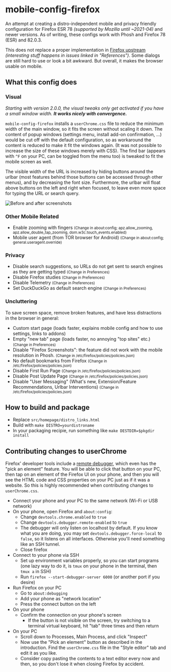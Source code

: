 # mobile-config-firefox

An attempt at creating a distro-independent mobile and privacy friendly configuration for Firefox ESR 78 *(supported by Mozilla until ~2021-04)* and newer versions. As of writing, these configs work with Phosh and Firefox 78 (ESR) and 82.0.3.

This does not replace a proper implementation in [Firefox upstream](https://bugzilla.mozilla.org/show_bug.cgi?id=1579348) *(interesting stuff happens in issues linked in "References")*. Some dialogs are still hard to use or look a bit awkward. But overall, it makes the browser usable on mobile.

## What this config does
### Visual
*Starting with version 2.0.0, the visual tweaks only get activated if you have a small window width. **It works nicely with convergence.***

`mobile-config-firefox` installs a `userChrome.css` file to reduce the minimum width of the main window, so it fits the screen without scaling it down. The content of popup windows (settings menu, install add-on confirmation, ...) would be cut off with the default configuration, so as workaround the content is reduced to make it fit the windows again. (It was not possible to increase the size of these windows merely with CSS). The find bar (appears with `^F` on your PC, can be toggled from the menu too) is tweaked to fit the mobile screen as well.

The visible width of the URL is increased by hiding buttons around the urlbar (most features behind those buttons can be accessed through other menus), and by decreasing the font size. Furthermore, the urlbar will float above buttons on the left and right when focused, to leave even more space for typing the URL or search query.

![Before and after screenshots](https://postmarketos.org/static/img/2020-08/mobile-config-firefox-esr78.jpg)

### Other Mobile Related
* Enable zooming with fingers <small>(Change in about:config; apz.allow_zooming, apz.allow_double_tap_zooming, dom.w3c.touch_events.enabled)</small>
* Mobile user agent (from TOR browser for Android) <small>(Change in about:config; general.useragent.override)</small>

### Privacy
* Disable search suggestions, so URLs do not get sent to search engines as they are getting typed <small>(Change in Preferences)</small>
* Disable Firefox studies <small>(Change in Preferences)</small>
* Disable Telemetry <small>(Change in Preferences)</small>
* Set DuckDuckGo as default search engine <small>(Change in Preferences)</small>

### Uncluttering
To save screen space, remove broken features, and have less distractions in the browser in general:
* Custom start page (loads faster, explains mobile config and how to use settings, links to addons)
* Empty "new tab" page (loads faster, no annoying "top sites" etc.) <small>(Change in Preferences)</small>
* Disable "Firefox Screenshots": the feature did not work with the mobile resolution in Phosh. <small>(Change in /etc/firefox/policies/policies.json)</small>
* No default bookmarks from Firefox <small>(Change in /etc/firefox/policies/policies.json)</small>
* Disable First Run Page <small>(Change in /etc/firefox/policies/policies.json)</small>
* Disable Post Update Page <small>(Change in /etc/firefox/policies/policies.json)</small>
* Disable "User Messaging" (What's new, Extension/Feature Recommendations, Urlbar Interventions) <small>(Change in /etc/firefox/policies/policies.json)</small>

## How to build and package

* Replace `src/homepage/distro_links.html`
* Build with `make DISTRO=yourdistroname`
* In your packaging recipie, run something like `make DESTDIR=$pkgdir install`

## Contributing changes to userChrome
Firefox' developer tools include a [remote debugger](https://developer.mozilla.org/en-US/docs/Tools/Remote_Debugging), which even has the "pick an element" feature. You will be able to click that button on your PC, then tap on an element of the Firefox UI on your phone, and then you will see the HTML code and CSS properties on your PC just as if it was a website. So this is highly recommended when contributing changes to `userChrome.css`.

* Connect your phone and your PC to the same network (Wi-Fi or USB network)
* On your phone, open Firefox and `about:config`:
  * Change `devtools.chrome.enabled` to `true`
  * Change `devtools.debugger.remote-enabled` to `true`
  * The debugger will only listen on localhost by default. If you know what you are doing, you may set `devtools.debugger.force-local` to `false`, so it listens on all interfaces. Otherwise you'll need something like an SSH tunnel.
  * Close firefox
* Connect to your phone via SSH
  * Set up environment variables properly, so you can start programs (one lazy way to do it, is `tmux` on your phone in the terminal, then `tmux a` in SSH)
  * Run `firefox --start-debugger-server 6000` (or another port if you desire)
* Run Firefox on your PC
  * Go to `about:debugging`
  * Add your phone as "network location"
  * Press the connect button on the left
* On your phone
  * Confirm the connection on your phone's screen
    * If the button is not visible on the screen, try switching to a terminal virtual keyboard, hit "tab" three times and then return
* On your PC
  * Scroll down to Processes, Main Process, and click "Inspect"
  * Now use the "Pick an element" button as described in the introduction. Find the `userChrome.css` file in the "Style editor" tab and edit it as you like.
  * Consider copy pasting the contents to a text editor every now and then, so you don't lose it when closing Firefox by accident.
